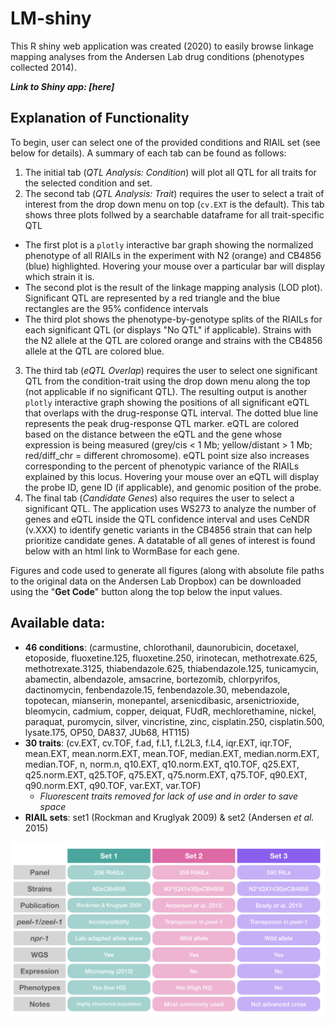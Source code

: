 # LM-shiny

This R shiny web application was created (2020) to easily browse linkage mapping analyses from the Andersen Lab drug conditions (phenotypes collected 2014).

***Link to Shiny app: [here]***

## Explanation of Functionality
To begin, user can select one of the provided conditions and RIAIL set (see below for details). A summary of each tab can be found as follows:

1. The initial tab (*QTL Analysis: Condition*) will plot all QTL for all traits for the selected condition and set. 
2. The second tab (*QTL Analysis: Trait*) requires the user to select a trait of interest from the drop down menu on top (`cv.EXT` is the default). This tab shows three plots follwed by a searchable dataframe for all trait-specific QTL
  - The first plot is a `plotly` interactive bar graph showing the normalized phenotype of all RIAILs in the experiment with N2 (orange) and CB4856 (blue) highlighted. Hovering your mouse over a particular bar will display which strain it is.
  - The second plot is the result of the linkage mapping analysis (LOD plot). Significant QTL are represented by a red triangle and the blue rectangles are the 95% confidence intervals
  - The third plot shows the phenotype-by-genotype splits of the RIAILs for each significant QTL (or displays "No QTL" if applicable). Strains with the N2 allele at the QTL are colored orange and strains with the CB4856 allele at the QTL are colored blue.
3. The third tab (*eQTL Overlap*) requires the user to select one significant QTL from the condition-trait using the drop down menu along the top (not applicable if no significant QTL). The resulting output is another `plotly` interactive graph showing the positions of all significant eQTL that overlaps with the drug-response QTL interval. The dotted blue line represents the peak drug-response QTL marker. eQTL are colored based on the distance between the eQTL and the gene whose expression is being measured (grey/cis < 1 Mb; yellow/distant > 1 Mb; red/diff_chr = different chromosome). eQTL point size also increases corresponding to the percent of phenotypic variance of the RIAILs explained by this locus. Hovering your mouse over an eQTL will display the probe ID, gene ID (if applicable), and genomic position of the probe.
4. The final tab (*Candidate Genes*) also requires the user to select a significant QTL. The application uses WS273 to analyze the number of genes and eQTL inside the QTL confidence interval and uses CeNDR (v.XXX) to identify genetic variants in the CB4856 strain that can help prioritize candidate genes. A datatable of all genes of interest is found below with an html link to WormBase for each gene.

Figures and code used to generate all figures (along with absolute file paths to the original data on the Andersen Lab Dropbox) can be downloaded using the "**Get Code**" button along the top below the input values.

## Available data:
- **46 conditions**: (carmustine, chlorothanil, daunorubicin, docetaxel, etoposide, fluoxetine.125, fluoxetine.250, irinotecan, methotrexate.625, methotrexate.3125, thiabendazole.625, thiabendazole.125, tunicamycin, abamectin, albendazole, amsacrine, bortezomib, chlorpyrifos, dactinomycin, fenbendazole.15, fenbendazole.30, mebendazole, topotecan, mianserin, monepantel, arsenicdibasic, arsenictrioxide, bleomycin, cadmium, copper, deiquat, FUdR, mechlorethamine, nickel, paraquat, puromycin, silver, vincristine, zinc, cisplatin.250, cisplatin.500, lysate.175, OP50, DA837, JUb68, HT115)
- **30 traits**: (cv.EXT, cv.TOF, f.ad, f.L1, f.L2L3, f.L4, iqr.EXT, iqr.TOF, mean.EXT, mean.norm.EXT, mean.TOF, median.EXT, median.norm.EXT, median.TOF, n, norm.n, q10.EXT, q10.norm.EXT, q10.TOF, q25.EXT, q25.norm.EXT, q25.TOF, q75.EXT, q75.norm.EXT, q75.TOF, q90.EXT, q90.norm.EXT, q90.TOF, var.EXT, var.TOF)
  - *Fluorescent traits removed for lack of use and in order to save space*
- **RIAIL sets**: set1 (Rockman and Kruglyak 2009) & set2 (Andersen *et al.* 2015)
<img src="https://github.com/katiesevans/LM-shiny/blob/main/riail_info.png" width="750"/>
